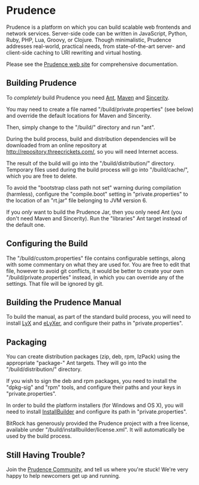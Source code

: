 
Prudence
========

Prudence is a platform on which you can build scalable web frontends and network services.
Server-side code can be written in JavaScript, Python, Ruby, PHP, Lua, Groovy, or Clojure.
Though minimalistic, Prudence addresses real-world, practical needs, from state-of-the-art
server- and client-side caching to URI rewriting and virtual hosting.

Please see the [Prudence web site](http://threecrickets.com/prudence/) for comprehensive
documentation.


Building Prudence
-----------------

To *completely* build Prudence you need [Ant](http://ant.apache.org/),
[Maven](http://maven.apache.org/) and [Sincerity](http://threecrickets.com/sincerity/).

You may need to create a file named "/build/private.properties" (see below) and override
the default locations for Maven and Sincerity.

Then, simply change to the "/build/" directory and run "ant".

During the build process, build and distribution dependencies will be downloaded from
an online repository at http://repository.threecrickets.com/, so you will need Internet
access.

The result of the build will go into the "/build/distribution/" directory. Temporary
files used during the build process will go into "/build/cache/", which you are free to
delete.

To avoid the "bootstrap class path not set" warning during compilation (harmless),
configure the "compile.boot" setting in "private.properties" to the location of an
"rt.jar" file belonging to JVM version 6.

If you *only* want to build the Prudence Jar, then you only need Ant (you don't need
Maven and Sincerity). Run the "libraries" Ant target instead of the default one.


Configuring the Build
---------------------

The "/build/custom.properties" file contains configurable settings, along with some
commentary on what they are used for. You are free to edit that file, however to avoid
git conflicts, it would be better to create your own "/build/private.properties"
instead, in which you can override any of the settings. That file will be ignored by
git.


Building the Prudence Manual
----------------------------

To build the manual, as part of the standard build process, you will need to install
[LyX](http://www.lyx.org/) and [eLyXer](http://elyxer.nongnu.org/), and configure their
paths in "private.properties".


Packaging
---------

You can create distribution packages (zip, deb, rpm, IzPack) using the appropriate
"package-" Ant targets. They will go into the "/build/distribution/" directory.

If you wish to sign the deb and rpm packages, you need to install the "dpkg-sig" and
"rpm" tools, and configure their paths and your keys in "private.properties". 

In order to build the platform installers (for Windows and OS X), you will need to
install [InstallBuilder](http://installbuilder.bitrock.com/) and configure its path
in "private.properties".

BitRock has generously provided the Prudence project with a free license, available
under "/build/installbuilder/license.xml". It will automatically be used by the build
process.


Still Having Trouble?
---------------------

Join the [Prudence Community](http://groups.google.com/group/prudence-community), and
tell us where you're stuck! We're very happy to help newcomers get up and running.
